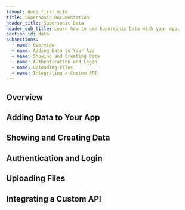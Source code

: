 ```yaml
---
layout: docs_first_mile
title: Supersonic Documentation
header_title: Supersonic Data
header_sub_title: Learn how to use Supersonic Data with your app.
section_id: data
subsections:
  - name: Overview
  - name: Adding Data to Your App
  - name: Showing and Creating Data
  - name: Authentication and Login
  - name: Uploading Files
  - name: Integrating a Custom API
---
```


## Overview

## Adding Data to Your App
## Showing and Creating Data
## Authentication and Login
## Uploading Files
## Integrating a Custom API
